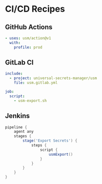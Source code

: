 # CI/CD Recipes

## GitHub Actions

```yaml
- uses: usm/action@v1
  with:
    profile: prod
```

## GitLab CI

```yaml
include:
  - project: universal-secrets-manager/usm
    file: usm.gitlab.yml

job:
  script:
    - usm-export.sh
```

## Jenkins

```groovy
pipeline {
    agent any
    stages {
        stage('Export Secrets') {
            steps {
                script {
                    usmExport()
                }
            }
        }
    }
}
```